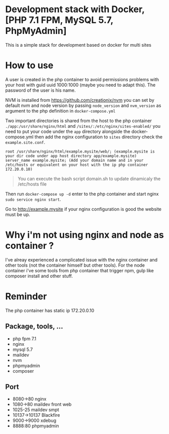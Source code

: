 # Development stack with Docker, [PHP 7.1 FPM, MySQL 5.7, PhpMyAdmin]
This is a simple stack for development based on docker for multi sites

# How to use
A user is created in the php container to avoid permissions problems with your host with guid uuid 1000:1000 (maybe you need to adapt this).
The password of the user is his name.

NVM is installed from https://github.com/creationix/nvm you can set by default nvm and node version by passing `node_version` and `nvm_version` as argument to the php definition in `docker-compose.yml`

Two important directories is shared from the host to the php container `./app:/usr/share/nginx/html` and `/sites/:/etc/nginx/sites-enabled/` you need to put your code under the `app` directory alongside the docker-compose.yml then add the nginx configuration to `sites` directory check the `example.site.conf`.

    root /usr/share/nginx/html/example.mysite/web/; (example.mysite is your dir code under app host directory app/example.mysite)
    server_name example.mysite; (Add your domain name and in your /etc/hosts or equivalent on your host with the ip php container 172.20.0.10)

> You can execute the bash script domain.sh to update dinamicaly the /etc/hosts file

Then run `docker-compose up -d` enter to the php container and start nginx `sudo service nginx start`.

Go to http://example.mysite if your nginx configuration is good the website must be up.

# Why i'm not using nginx and node as container ?

I've alreay experienced a complicated issue with the nginx container and other tools (not the container himself but other tools).
For the node container i've some tools from php container that trigger npm, gulp like composer install and other stuff.

# Reminder

The php container has static ip 172.20.0.10

## Package, tools, ...
- php fpm 7.1
- nginx
- mysql 5.7
- maildev
- nvm
- phpmyadmin
- composer

## Port
- 8080->80 nginx
- 1080->80 maildev front web
- 1025-25 maildev smpt
- 10137->10137 Blackfire
- 9000->9000 xdebug
- 8888:80 phpmyadmin
